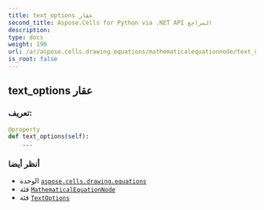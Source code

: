 ```yaml
---
title: text_options عقار
second_title: Aspose.Cells for Python via .NET API المراجع
description:
type: docs
weight: 190
url: /ar/aspose.cells.drawing.equations/mathematicalequationnode/text_options/
is_root: false
---
```

##  text_options عقار
###  تعريف:
```python
@property
def text_options(self):
    ...
```

###  أنظر أيضا
* الوحدة [`aspose.cells.drawing.equations`](../../)
* فئة [`MathematicalEquationNode`](/cells/python-net/ar/aspose.cells.drawing.equations/mathematicalequationnode)
* فئة [`TextOptions`](/cells/python-net/ar/aspose.cells.drawing.texts/textoptions)
